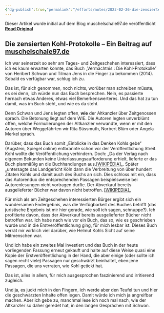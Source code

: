 ```yaml
---
{"dg-publish":true,"permalink":"/efforts/notes/2023-02-26-die-zensierten-kohl-protokolle-ein-blog-von-muschelschale97-in-themen/","title":"Die zensierten Kohl-Protokolle – Ein Blog von Muschelschale97 in Themen","tags":["class/outcome","note/settled🧱","class/efforts"]}
---
```


Dieser Artikel wurde initial auf dem Blog muschelschale97.de veröffentlicht **[Read Original](https://muschelschale97.de/2023/02/26/die-zensierten-kohl-protokolle)**

## Die zensierten Kohl-Protokolle – Ein Beitrag auf [muschelschale97.de](https://muschelschale97.de)

Ich war seinerzeit so sehr am Tages- und Zeitgeschehen interessiert, dass ich es kaum erwarten konnte, das Buch „Vermächtnis : Die Kohl-Protokolle“ von Heribert Schwan und Tilman Jens in die Finger zu bekommen (2014). Sobald es verfügbar war, schlug ich zu. 

Das ist, für sich genommen, noch nichts, worüber man schreiben müsste, es sei denn, ich würde nun das Buch besprechen. Nein, es passierte hernach etwas Anderes, etwas viel Bemerkenswerteres. Und das hat zu tun damit, was im Buch steht, und wie es da steht.

Denn Schwan und Jens legten offen, **wie** der Altkanzler über Zeitgenossen sprach. Die Betonung liegt auf dem WIE. Die Autoren legten unverblümt offen, welche Formulierungen der Altkanzler verwandte, wenn er mit den Autoren über Weggefährten wir Rita Süssmuth, Norbert Blüm oder Angela Merkel sprach.

Darüber, dass das Buch somit „Einblicke in das Denken Kohls gebe“ (Augstein, Spiegel online) entbrannte schon vor der Veröffentlichung Streit. Kohl wollte die Veröffentlichung verhindern. Doch: „Da der Verlag nach eigenem Bekunden keine Unterlassungsaufforderung erhielt, lieferte er das Buch planmäßig an die Buchhandlungen aus.[\[WIKIPEDIA\]](https://de.wikipedia.org/wiki/Verm%C3%A4chtnis.%5FDie%5FKohl-Protokolle#cite%5Fnote-rp-onlin-576596-7)„. Später „untersagte das Landgericht Köln dann die Verbreitung von über hundert Zitaten Kohls und damit auch des Buchs an sich. Dies schloss mit ein, dass das Autorenduo die entsprechenden Passagen beispielsweise bei Autorenlesungen nicht vortragen durfte. Der Abverkauf bereits ausgelieferter Bücher war davon nicht betroffen. [\[WIKIPEDIA\]](https://de.wikipedia.org/wiki/Verm%C3%A4chtnis.%5FDie%5FKohl-Protokolle#cite%5Fnote-rp-onlin-576596-7)„

Für mich als am Zeitgeschehen interessierten Bürger ergibt sich ein wundersamen Endergebnis, was die Verfügbarkeit des Buches betrifft (das juristische Ergebnis ist mir hier gerade, wie soll ich sagen, schnuppe?). Ich profitierte davon, dass der Abverkauf bereits ausgelieferter Bücher nicht betroffen war. Ich habe nach wie vor ein Buch, das so, wie es geschrieben wurde und in die Erstveröffentlichung ging, für mich lesbar ist. Dieses Buch verrät mir wirklich viel darüber, wie Helmut Kohls Sicht auf seine Mitmenschen war. 

Und ich habe ein zweites Mal investiert und das Buch in der heute vorliegenden Fassung erneut gekauft und halte auf diese Weise quasi eine Kopie der Erstveröffentlichung in der Hand, die aber einige (oder sollte ich sagen recht viele) Passagen nur geschwärzt beinhaltet, eben jene Passagen, die uns verraten, wie Kohl getickt hat.

Das ist, alles in allem, für mich ausgesprochen faszinierend und irritierend zugleich.

Und ja, es juckt mich in den Fingern, ich werde aber den Teufel tun und hier die geschwärzten Inhalte offen legen. Damit würde ich mich ja angreifbar machen. Aber ich gebe zu, manchmal lese ich noch mal nach, wie der Altkanzler so daher geredet hat, in den langen Gesprächen mit Schwan. 

